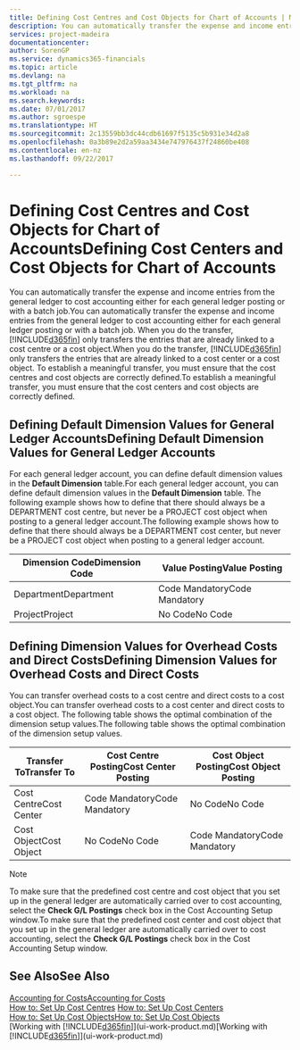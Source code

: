 ```yaml
---
title: Defining Cost Centres and Cost Objects for Chart of Accounts | Microsoft Docs
description: You can automatically transfer the expense and income entries from the general ledger to cost accounting either for each general ledger posting or with a batch job. When you do the transfer, the system only transfers the entries that are already linked to a cost centre or a cost object. To establish a meaningful transfer, you must ensure that the cost centres and cost objects are correctly defined.
services: project-madeira
documentationcenter: 
author: SorenGP
ms.service: dynamics365-financials
ms.topic: article
ms.devlang: na
ms.tgt_pltfrm: na
ms.workload: na
ms.search.keywords: 
ms.date: 07/01/2017
ms.author: sgroespe
ms.translationtype: HT
ms.sourcegitcommit: 2c13559bb3dc44cdb61697f5135c5b931e34d2a8
ms.openlocfilehash: 0a3b89e2d2a59aa3434e747976437f24860be408
ms.contentlocale: en-nz
ms.lasthandoff: 09/22/2017

---
```

# <a name="defining-cost-centers-and-cost-objects-for-chart-of-accounts"></a><span data-ttu-id="70986-105">Defining Cost Centres and Cost Objects for Chart of Accounts</span><span class="sxs-lookup"><span data-stu-id="70986-105">Defining Cost Centers and Cost Objects for Chart of Accounts</span></span>
<span data-ttu-id="70986-106">You can automatically transfer the expense and income entries from the general ledger to cost accounting either for each general ledger posting or with a batch job.</span><span class="sxs-lookup"><span data-stu-id="70986-106">You can automatically transfer the expense and income entries from the general ledger to cost accounting either for each general ledger posting or with a batch job.</span></span> <span data-ttu-id="70986-107">When you do the transfer, [!INCLUDE[d365fin](includes/d365fin_md.md)] only transfers the entries that are already linked to a cost centre or a cost object.</span><span class="sxs-lookup"><span data-stu-id="70986-107">When you do the transfer, [!INCLUDE[d365fin](includes/d365fin_md.md)] only transfers the entries that are already linked to a cost center or a cost object.</span></span> <span data-ttu-id="70986-108">To establish a meaningful transfer, you must ensure that the cost centres and cost objects are correctly defined.</span><span class="sxs-lookup"><span data-stu-id="70986-108">To establish a meaningful transfer, you must ensure that the cost centers and cost objects are correctly defined.</span></span>  

## <a name="defining-default-dimension-values-for-general-ledger-accounts"></a><span data-ttu-id="70986-109">Defining Default Dimension Values for General Ledger Accounts</span><span class="sxs-lookup"><span data-stu-id="70986-109">Defining Default Dimension Values for General Ledger Accounts</span></span>  
<span data-ttu-id="70986-110">For each general ledger account, you can define default dimension values in the **Default Dimension** table.</span><span class="sxs-lookup"><span data-stu-id="70986-110">For each general ledger account, you can define default dimension values in the **Default Dimension** table.</span></span> <span data-ttu-id="70986-111">The following example shows how to define that there should always be a DEPARTMENT cost centre, but never be a PROJECT cost object when posting to a general ledger account.</span><span class="sxs-lookup"><span data-stu-id="70986-111">The following example shows how to define that there should always be a DEPARTMENT cost center, but never be a PROJECT cost object when posting to a general ledger account.</span></span>  

|<span data-ttu-id="70986-112">**Dimension Code**</span><span class="sxs-lookup"><span data-stu-id="70986-112">**Dimension Code**</span></span>|<span data-ttu-id="70986-113">**Value Posting**</span><span class="sxs-lookup"><span data-stu-id="70986-113">**Value Posting**</span></span>|  
|------------------------------------------|-----------------------------------------|  
|<span data-ttu-id="70986-114">Department</span><span class="sxs-lookup"><span data-stu-id="70986-114">Department</span></span>|<span data-ttu-id="70986-115">Code Mandatory</span><span class="sxs-lookup"><span data-stu-id="70986-115">Code Mandatory</span></span>|  
|<span data-ttu-id="70986-116">Project</span><span class="sxs-lookup"><span data-stu-id="70986-116">Project</span></span>|<span data-ttu-id="70986-117">No Code</span><span class="sxs-lookup"><span data-stu-id="70986-117">No Code</span></span>|  

## <a name="defining-dimension-values-for-overhead-costs-and-direct-costs"></a><span data-ttu-id="70986-118">Defining Dimension Values for Overhead Costs and Direct Costs</span><span class="sxs-lookup"><span data-stu-id="70986-118">Defining Dimension Values for Overhead Costs and Direct Costs</span></span>  
 <span data-ttu-id="70986-119">You can transfer overhead costs to a cost centre and direct costs to a cost object.</span><span class="sxs-lookup"><span data-stu-id="70986-119">You can transfer overhead costs to a cost center and direct costs to a cost object.</span></span> <span data-ttu-id="70986-120">The following table shows the optimal combination of the dimension setup values.</span><span class="sxs-lookup"><span data-stu-id="70986-120">The following table shows the optimal combination of the dimension setup values.</span></span>  

|<span data-ttu-id="70986-121">Transfer To</span><span class="sxs-lookup"><span data-stu-id="70986-121">Transfer To</span></span>|<span data-ttu-id="70986-122">Cost Centre Posting</span><span class="sxs-lookup"><span data-stu-id="70986-122">Cost Center Posting</span></span>|<span data-ttu-id="70986-123">Cost Object Posting</span><span class="sxs-lookup"><span data-stu-id="70986-123">Cost Object Posting</span></span>|  
|-----------------|-------------------------|-------------------------|  
|<span data-ttu-id="70986-124">Cost Centre</span><span class="sxs-lookup"><span data-stu-id="70986-124">Cost Center</span></span>|<span data-ttu-id="70986-125">Code Mandatory</span><span class="sxs-lookup"><span data-stu-id="70986-125">Code Mandatory</span></span>|<span data-ttu-id="70986-126">No Code</span><span class="sxs-lookup"><span data-stu-id="70986-126">No Code</span></span>|  
|<span data-ttu-id="70986-127">Cost Object</span><span class="sxs-lookup"><span data-stu-id="70986-127">Cost Object</span></span>|<span data-ttu-id="70986-128">No Code</span><span class="sxs-lookup"><span data-stu-id="70986-128">No Code</span></span>|<span data-ttu-id="70986-129">Code Mandatory</span><span class="sxs-lookup"><span data-stu-id="70986-129">Code Mandatory</span></span>|  

> [!NOTE]  
>  <span data-ttu-id="70986-130">To make sure that the predefined cost centre and cost object that you set up in the general ledger are automatically carried over to cost accounting, select the **Check G/L Postings** check box in the Cost Accounting Setup window.</span><span class="sxs-lookup"><span data-stu-id="70986-130">To make sure that the predefined cost center and cost object that you set up in the general ledger are automatically carried over to cost accounting, select the **Check G/L Postings** check box in the Cost Accounting Setup window.</span></span>  

## <a name="see-also"></a><span data-ttu-id="70986-131">See Also</span><span class="sxs-lookup"><span data-stu-id="70986-131">See Also</span></span>  
[<span data-ttu-id="70986-132">Accounting for Costs</span><span class="sxs-lookup"><span data-stu-id="70986-132">Accounting for Costs</span></span>](finance-manage-cost-accounting.md)  
<span data-ttu-id="70986-133">[How to: Set Up Cost Centres](finance-how-to-set-up-cost-centers.md) </span><span class="sxs-lookup"><span data-stu-id="70986-133">[How to: Set Up Cost Centers](finance-how-to-set-up-cost-centers.md) </span></span>  
[<span data-ttu-id="70986-134">How to: Set Up Cost Objects</span><span class="sxs-lookup"><span data-stu-id="70986-134">How to: Set Up Cost Objects</span></span>](finance-how-to-set-up-cost-objects.md)  
<span data-ttu-id="70986-135">[Working with [!INCLUDE[d365fin](includes/d365fin_md.md)]](ui-work-product.md)</span><span class="sxs-lookup"><span data-stu-id="70986-135">[Working with [!INCLUDE[d365fin](includes/d365fin_md.md)]](ui-work-product.md)</span></span>

